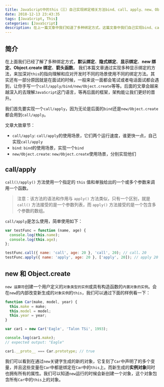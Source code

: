 ```yaml
---
title: JavaScript中的this（三）自己实现绑定相关方法bind、call、apply、new、Object.create等等
date: 2018-12-13 23:43:35
tags: [JavaScript, This]
categories: [JavaScript]
description: 在上一篇文章中我们知道了多种绑定方式，这篇文章中我们自己实现bind、call、apply、new、Object.create等函数
---
```


## 简介

在上面我们已经了解了多种绑定方式，**默认绑定**、**隐式绑定**、**显示绑定**、**new 绑定、Object.create 绑定**、**箭头函数**。
我们本篇文章通过实现多种显示绑定的方法，来加深对`this`的指向理解和应对开发时不同的场景使用不同的绑定方法。其实还有一部分原因就是在面试的时候，一般来说一面都会笔试或者电话面试都会遇到，让你手写一个`call/apply/bind/new/Object.create`等等。后面的文章会越来越深入的去理解`JavaScript`这门语言，等再后面的框架，架构能让我们更好的晋升。

我们首先要实现一个`call/apply`，因为无论是后面的`bind`还是`new/Object.create`都会用到`call/apply`。

文章大致章节：

- `call/apply`: `call/apply`的使用场景，它们两个运行速度，谁更快一点，自己实现`call/apply`
- `bind`: `bind`的使用场景，实现一个`bind`
- `new/Object.create`: `new/Object.create`使用场景，分别实现他们

## call/apply

`call()/apply()` 方法使用一个指定的 `this` 值和单独给出的一个或多个参数来调用一个函数。

> 注意：该方法的语法和作用与 `apply()` 方法类似，只有一个区别，就是 `call()` 方法接受的是一个参数列表，而 `apply()` 方法接受的是一个包含多个参数的数组。

`call/apply`是怎么使用，简单使用如下：

```js
var testFunc = function (name, age) {
  console.log(this.name);
  console.log(this.age);
};

testFunc.call({ name: 'call', age: 20 }, 'call', 20); // call、20
testFunc.apply({ name: 'apply', age: 20 }, ['apply', 20]); // apply 20
```

## new 和 Object.create

`new 运算符`创建一个用户定义的`对象类型的实例`或具有构造函数的`内置对象的实例`。会在`new`的内部改变新生成的`对象实例`的`this`，我们可以通过下面的样例看一下：

```js
function Car(make, model, year) {
  this.make = make;
  this.model = model;
  this.year = year;
}

var car1 = new Car('Eagle', 'Talon TSi', 1993);

console.log(car1.make);
// expected output: "Eagle"

car1.__proto__ === Car.prototype; // true
```

我们可以看到在通过`new`关键字生成的新的对象，它复刻了`Car`中声明了的多个变量，并且这些变量在`Car`中都是绑定在`Car`中的`this`上。而新生成的**实例对象**同时也拥有所有的属性。我们可以知道`new`运行的时候会新创建一个对象，这个对象包含所有`Car`中的`this`上的对象。
